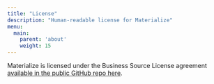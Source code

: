 ```yaml
---
title: "License"
description: "Human-readable license for Materialize"
menu:
  main:
    parent: 'about'
    weight: 15
---
```


Materialize is licensed under the Business Source License agreement [available
in the public GitHub repo here](https://github.com/MaterializeInc/materialize/blob/main/LICENSE).
